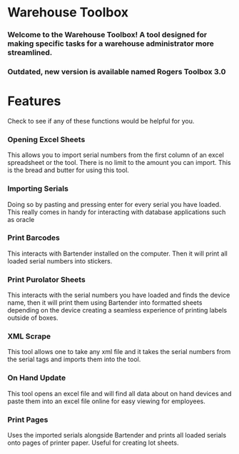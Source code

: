 <h1>Warehouse Toolbox</h1>
<h3>Welcome to the Warehouse Toolbox! A tool designed for making specific tasks for a warehouse administrator more streamlined.</h3>
<h3>Outdated, new version is available named Rogers Toolbox 3.0 </h3>

<h1>Features</h1>
<p>Check to see if any of these functions would be helpful for you.</p>

<h3>Opening Excel Sheets</h3>
<p>This allows you to import serial numbers from the first column of an excel spreadsheet or the tool. There is no limit to the amount you can import. This is the bread and butter for using this tool.</p>

<h3>Importing Serials</h3>
<p> Doing so by pasting and pressing enter for every serial you have loaded. This really comes in handy for interacting with database applications such as oracle</p>

<h3>Print Barcodes</h3>
<p>This interacts with Bartender installed on the computer. Then it will print all loaded serial numbers into stickers.</p>

<h3>Print Purolator Sheets</h3>
<p>This interacts with the serial numbers you have loaded and finds the device name, then it will print them using Bartender into formatted sheets depending on the device creating a seamless experience of printing labels outside of boxes.</p>

<h3>XML Scrape</h3>
<p>This tool allows one to take any xml file and it takes the serial numbers from the serial tags and imports them into the tool.</p>

<h3>On Hand Update</h3>
<p>This tool opens an excel file and will find all data about on hand devices and paste them into an excel file online for easy viewing for employees.</p>

<h3>Print Pages</h3>
<p>Uses the imported serials alongside Bartender and prints all loaded serials onto pages of printer paper. Useful for creating lot sheets.</p>
